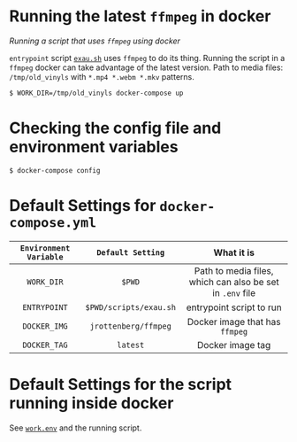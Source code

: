Running the latest `ffmpeg` in docker
=====================================
*Running a script that uses `ffmpeg` using docker*

`entrypoint` script [`exau.sh`][0] uses `ffmpeg` to do its thing.
Running the script in a `ffmpeg` docker can take advantage of the latest
version. Path to media files: `/tmp/old_vinyls` with `*.mp4 *.webm *.mkv`
patterns.
```
$ WORK_DIR=/tmp/old_vinyls docker-compose up
```

Checking the config file and environment variables
==================================================
```
$ docker-compose config
```

Default Settings for `docker-compose.yml`
=========================================
| `Environment Variable` | `Default Setting` | What it is |
|:----------------------:|:-----------------:|:----------:|
|         `WORK_DIR`     |      `$PWD`       | Path to media files, which can also be set in `.env` file | 
|     `ENTRYPOINT`       | `$PWD/scripts/exau.sh` | entrypoint script to run |
|     `DOCKER_IMG`       | `jrottenberg/ffmpeg` | Docker image that has `ffmpeg` |
|     `DOCKER_TAG`       | `latest`           | Docker image tag |


Default Settings for the script running inside docker
=====================================================
See [`work.env`][1] and the running script.

[0]: scripts/exau.sh
[1]: work.env
